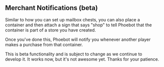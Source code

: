 ## Merchant Notifications (beta)

Similar to how you can set up mailbox chests, you can also place a container
and then attach a sign that says "shop" to tell Phoebot that the container is
part of a store you have created.

Once you've done this, Phoebot will notify you whenever another player makes
a purchase from that container.

This is beta functionality and is subject to change as we continue to develop
it.  It works now, but it's not awesome yet.  Thanks for your patience.

